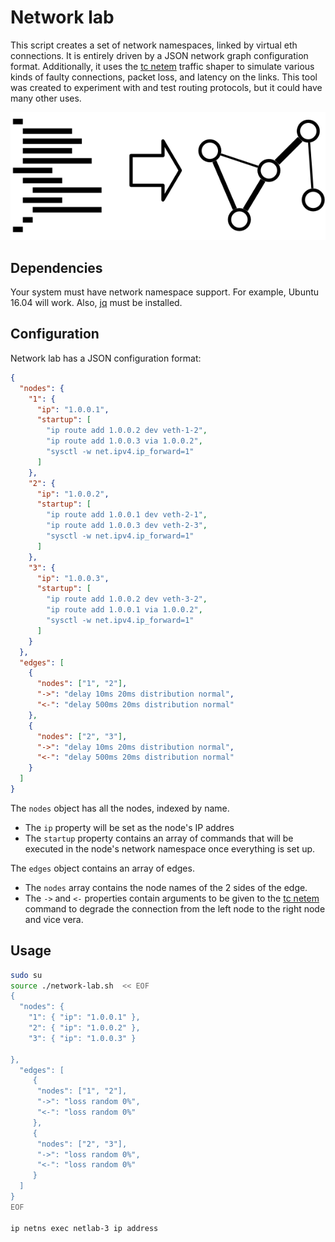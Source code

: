 # Network lab

This script creates a set of network namespaces, linked by virtual eth connections. It is entirely driven by a JSON network graph configuration format. Additionally, it uses the [tc netem](http://man7.org/linux/man-pages/man8/tc-netem.8.html) traffic shaper to simulate various kinds of faulty connections, packet loss, and latency on the links. This tool was created to experiment with and test routing protocols, but it could have many other uses.

![JSON to network diagram](/network-lab.png)

## Dependencies

Your system must have network namespace support. For example, Ubuntu 16.04 will work. Also, [jq](https://stedolan.github.io/jq/) must be installed.

## Configuration

Network lab has a JSON configuration format:

```json
{
  "nodes": {
    "1": {
      "ip": "1.0.0.1",
      "startup": [
        "ip route add 1.0.0.2 dev veth-1-2",
        "ip route add 1.0.0.3 via 1.0.0.2",
        "sysctl -w net.ipv4.ip_forward=1"
      ]
    },
    "2": {
      "ip": "1.0.0.2",
      "startup": [
        "ip route add 1.0.0.1 dev veth-2-1",
        "ip route add 1.0.0.3 dev veth-2-3",
        "sysctl -w net.ipv4.ip_forward=1"
      ]
    },
    "3": {
      "ip": "1.0.0.3",
      "startup": [
        "ip route add 1.0.0.2 dev veth-3-2",
        "ip route add 1.0.0.1 via 1.0.0.2",
        "sysctl -w net.ipv4.ip_forward=1"
      ]
    }
  },
  "edges": [
    {
      "nodes": ["1", "2"],
      "->": "delay 10ms 20ms distribution normal",
      "<-": "delay 500ms 20ms distribution normal"
    },
    {
      "nodes": ["2", "3"],
      "->": "delay 10ms 20ms distribution normal",
      "<-": "delay 500ms 20ms distribution normal"
    }
  ]
}
```

The `nodes` object has all the nodes, indexed by name.

* The `ip` property will be set as the node's IP addres
* The `startup` property contains an array of commands that will be executed in the node's network namespace once everything is set up.

The `edges` object contains an array of edges.

* The `nodes` array contains the node names of the 2 sides of the edge.
* The `->` and `<-` properties contain arguments to be given to the [tc netem](http://man7.org/linux/man-pages/man8/tc-netem.8.html) command to degrade the connection from the left node to the right node and vice vera.

## Usage

```bash
sudo su
source ./network-lab.sh  << EOF
{
  "nodes": {
    "1": { "ip": "1.0.0.1" },
    "2": { "ip": "1.0.0.2" },
    "3": { "ip": "1.0.0.3" }  

},
  "edges": [
     {
      "nodes": ["1", "2"],
      "->": "loss random 0%",
      "<-": "loss random 0%"
     },
     {
      "nodes": ["2", "3"],
      "->": "loss random 0%",
      "<-": "loss random 0%"
     }
  ]
}
EOF

ip netns exec netlab-3 ip address
```

